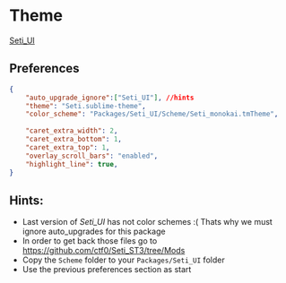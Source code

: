 # Theme

[Seti_UI](https://packagecontrol.io/packages/Seti_UI "Seti_UI in Package Control")

## Preferences

```json
{
    "auto_upgrade_ignore":["Seti_UI"], //hints
    "theme": "Seti.sublime-theme",
    "color_scheme": "Packages/Seti_UI/Scheme/Seti_monokai.tmTheme",
    
    "caret_extra_width": 2,
    "caret_extra_bottom": 1,
    "caret_extra_top": 1,
    "overlay_scroll_bars": "enabled",
    "highlight_line": true,
}
```

## Hints:

* Last version of *Seti_UI* has not color schemes :( Thats why we must ignore auto_upgrades for this package
* In order to get back those files go to <https://github.com/ctf0/Seti_ST3/tree/Mods>
* Copy the `Scheme` folder to your `Packages/Seti_UI` folder
* Use the previous preferences section as start
